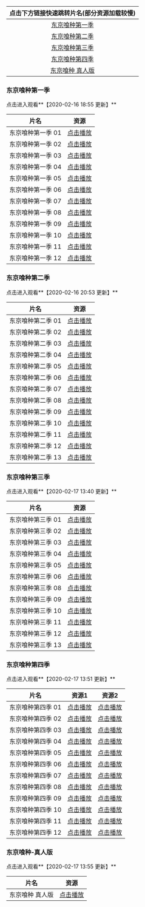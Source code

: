 | **点击下方链接快速跳转片名(部分资源加载较慢)** |
| :--------------------------: |
| [东京喰种第一季](#东京喰种第一季)       |
| [东京喰种第二季](#东京喰种第二季)       |
| [东京喰种第三季](#东京喰种第三季)       |
| [东京喰种第四季](#东京喰种第四季)       |
| [东京喰种 真人版](#东京喰种-真人版)       |

### 东京喰种第一季

点击进入观看**【2020-02-16 18:55 更新】**

| 片名              |                             资源                              |
| :---------------: | :-----------------------------------------------------------: |
| 东京喰种第一季 01 | [点击播放](http://zy.zxziyuan-yun.com/share/E9s9VY3f48fnKd1m) |
| 东京喰种第一季 02 | [点击播放](http://zy.zxziyuan-yun.com/share/h233lmc9iolKfgnk) |
| 东京喰种第一季 03 | [点击播放](http://zy.zxziyuan-yun.com/share/bw0NecOpicnJqtJf) |
| 东京喰种第一季 04 | [点击播放](http://zy.zxziyuan-yun.com/share/h5f7MbPwIgix6WHi) |
| 东京喰种第一季 05 | [点击播放](http://zy.zxziyuan-yun.com/share/Nb0VtG6gO9nro66X) |
| 东京喰种第一季 06 | [点击播放](http://zy.zxziyuan-yun.com/share/T2U7csKzD4Pm5ecU) |
| 东京喰种第一季 07 | [点击播放](http://zy.zxziyuan-yun.com/share/5rTlUDEq9sqnjUJ3) |
| 东京喰种第一季 08 | [点击播放](http://zy.zxziyuan-yun.com/share/vifWf52Z0H4scaLn) |
| 东京喰种第一季 09 | [点击播放](http://zy.zxziyuan-yun.com/share/PwbvUSkqEI2Shmgj) |
| 东京喰种第一季 10 | [点击播放](http://zy.zxziyuan-yun.com/share/l66IS2OTj1QNGKlm) |
| 东京喰种第一季 11 | [点击播放](http://zy.zxziyuan-yun.com/share/OUpnRtaGI9n1rRJv) |
| 东京喰种第一季 12 | [点击播放](http://zy.zxziyuan-yun.com/share/lsOYhiV2DwLHHZ9d) |

### 东京喰种第二季

点击进入观看**【2020-02-16 20:53 更新】**

| 片名              |                             资源                              |
| :---------------: | :-----------------------------------------------------------: |
| 东京喰种第二季 01 | [点击播放](http://zy.zxziyuan-yun.com/share/Sa3oxHmKTjVNZnWb) |
| 东京喰种第二季 02 | [点击播放](http://zy.zxziyuan-yun.com/share/qbBc2X2cVVh5eNlS) |
| 东京喰种第二季 03 | [点击播放](http://zy.zxziyuan-yun.com/share/eTNvVcLz5gi6wsgx) |
| 东京喰种第二季 04 | [点击播放](http://zy.zxziyuan-yun.com/share/qkdvWou5lwFLYpTF) |
| 东京喰种第二季 05 | [点击播放](http://zy.zxziyuan-yun.com/share/y8QwrxmtzIoyVPRQ) |
| 东京喰种第二季 06 | [点击播放](http://zy.zxziyuan-yun.com/share/YdrPhpsmevQdmIQU) |
| 东京喰种第二季 07 | [点击播放](http://zy.zxziyuan-yun.com/share/bGNNVuGYXdKPLY9g) |
| 东京喰种第二季 08 | [点击播放](http://zy.zxziyuan-yun.com/share/jBSlgXA3PLCKZXWq) |
| 东京喰种第二季 09 | [点击播放](http://zy.zxziyuan-yun.com/share/XB6pn2SVCOIueqAq) |
| 东京喰种第二季 10 | [点击播放](http://zy.zxziyuan-yun.com/share/hiji0J7pM7CBCTdm) |
| 东京喰种第二季 11 | [点击播放](http://zy.zxziyuan-yun.com/share/IcsjzGEXuCbYnoBX) |
| 东京喰种第二季 12 | [点击播放](http://zy.zxziyuan-yun.com/share/V0SnHmqZKL2WvHDT) |
| 东京喰种第二季 13 | [点击播放](http://zy.zxziyuan-yun.com/share/lv55xgDdkATsmosP) |

### 东京喰种第三季

点击进入观看**【2020-02-17 13:40 更新】**

|       片名        |                                      资源                                       |
| :---------------: | :-----------------------------------------------------------------------------: |
| 东京喰种第三季 01 |         [点击播放](http://youku.com-kubozy.com/share/0tpPEG10ncXWSwFc)          |
| 东京喰种第三季 02 |         [点击播放](http://youku.com-kubozy.com/share/oCfznd8z4Fc3r8q2)          |
| 东京喰种第三季 03 |         [点击播放](http://youku.com-kubozy.com/share/aXK1YRQsJUudPPxi)          |
| 东京喰种第三季 04 |         [点击播放](http://youku.com-kubozy.com/share/o3wQj2auWS5iZ6EV)          |
| 东京喰种第三季 05 |         [点击播放](http://yun.zxziyuan-yun.com/share/xagUWKAL2klijc9p)          |
| 东京喰种第三季 06 | [点击播放](http://zy.kubo-360-tudou.com/share/55312eec654a75a08dc83de96adde735) |
| 东京喰种第三季 08 | [点击播放](http://zy.kubo-360-tudou.com/share/e9a53d0ed1816293ef24647c7b33d819) |
| 东京喰种第三季 09 | [点击播放](http://zy.kubo-360-tudou.com/share/305ddad049f65a2c241dbb6e6f746c54) |
| 东京喰种第三季 10 | [点击播放](http://zy.kubo-360-tudou.com/share/c8cc6e90ccbff44c9cee23611711cdc4) |
| 东京喰种第三季 11 | [点击播放](http://zy.kubo-360-tudou.com/share/ca5150ff1c65880ded50f92ed067c95e) |
| 东京喰种第三季 12 | [点击播放](http://zy.kubo-360-tudou.com/share/7e8c3b36784c572ea4d560578eec954b) |
| 东京喰种第三季 13 | [点击播放](http://zy.kubo-360-tudou.com/share/4e4faae72b1c3cbd446a70e89e59d8fc) |

### 东京喰种第四季

点击进入观看**【2020-02-17 13:51 更新】**


|       片名        |                              资源1                             |                                      资源2                                      |
| :---------------: | :------------------------------------------------------------: | :-----------------------------------------------------------------------------: |
| 东京喰种第四季 01 | [点击播放](https://www.zbshuoqi.com:65/share/iQM1qd2RQCwGPBcN) |[点击播放](https://zy.baidu-360-yyy-kubo.com/share/73E64yjwtADEEc0A)|
| 东京喰种第四季 02 | [点击播放](https://www.zbshuoqi.com:65/share/HwEDkUvj7Kd1J4F7) |[点击播放](https://zy.baidu-360-yyy-kubo.com/share/tEURqtT5hk8PiXFe)|
| 东京喰种第四季 03 | [点击播放](https://www.zbshuoqi.com:65/share/Q5u6qvZ6CgYIYupk) |[点击播放](https://zy.baidu-360-yyy-kubo.com/share/651AQBSYOtUTQ21c)|
| 东京喰种第四季 04 | [点击播放](https://www.zbshuoqi.com:65/share/6Qke98j8J2MJpSFX) |[点击播放](https://zy.kubo-360-tudou.com/share/1822a750b7c610a4749911c916422dc7)|
| 东京喰种第四季 05 | [点击播放](https://www.zbshuoqi.com:65/share/ZflveAQYQKosru6P) |[点击播放](https://zy.baidu-360-yyy-kubo.com/share/Sqctqs0UsqbTx0TI)|
| 东京喰种第四季 06 | [点击播放](https://www.zbshuoqi.com:65/share/4YlQZ5vaMpX6Ysjm) |[点击播放](https://yun.kubo-zy-youku.com/share/oFbHmY6Zuhs8gb8w)|
| 东京喰种第四季 07 | [点击播放](https://www.zbshuoqi.com:65/share/J3It12tdBmpDaD58) |[点击播放](https://zy.kubozy-360-baidu.com/share/d6f8d124087ad4c23fe66b89b7893523)|
| 东京喰种第四季 08 | [点击播放](https://www.zbshuoqi.com:65/share/8E4izsKjYeBXyqDl) |[点击播放](https://zy.kubozy-360-baidu.com/share/6cc6e45d2f9cf66facfacd3554b52577)|
| 东京喰种第四季 09 | [点击播放](https://www.zbshuoqi.com:65/share/Q4CZpQFkFrfiBNay) |[点击播放](https://zy.kubozy-360-baidu.com/share/b599e8250e4481aaa405a715419c8179)|
| 东京喰种第四季 10 | [点击播放](https://www.zbshuoqi.com:65/share/i7R080ZAHFiIxR3l) |[点击播放](https://zy.kubozy-360-baidu.com/share/40bf82623caded1cd84332d5e3cf4d72)|
| 东京喰种第四季 11 | [点击播放](https://www.zbshuoqi.com:65/share/1M6KjVnVJGI5dZIW) |[点击播放](https://yun.kubo-zy-youku.com/share/afDWKuOxwlUQbjKt)|
| 东京喰种第四季 12 | [点击播放](https://www.zbshuoqi.com:65/share/hB5LSenPxeM3fX5Q) |[点击播放](https://yun.kubo-zy-youku.com/share/F3NSkn3P3G8eDjuB)|

### 东京喰种-真人版

点击进入观看**【2020-02-17 13:55 更新】**

|      片名      |                                 资源                                 |
| :------------: | :------------------------------------------------------------------: |
| 东京喰种 真人版 | [点击播放](https://zy.zxziyuan-yun.com/20171220/yfYSSTEK/index.m3u8) |
